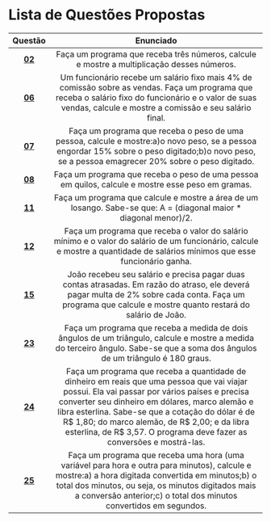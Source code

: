 #  Lista de Questões Propostas

Questão | Enunciado
:-----: | :-------:
[**02**](https://github.com/isadorabraide/DisciplinaPOO2023.2/blob/main/Lista01/QuestoesPropostas/Q2P/src/br/edu/principal/Principal.java) | Faça um programa que receba três números, calcule e mostre a multiplicação desses números.
[**06**](https://github.com/isadorabraide/DisciplinaPOO2023.2/blob/main/Lista01/QuestoesPropostas/Q6P/src/br/edu/principal/Principal.java) | Um funcionário recebe um salário fixo mais 4% de comissão sobre as vendas. Faça um programa que receba o salário fixo do funcionário e o valor de suas vendas, calcule e mostre a comissão e seu salário final.
[**07**](https://github.com/isadorabraide/DisciplinaPOO2023.2/blob/main/Lista01/QuestoesPropostas/Q7P/src/br/edu/principal/Principal.java) | Faça um programa que receba o peso de uma pessoa, calcule e mostre:a)o novo peso, se a pessoa engordar 15% sobre o peso digitado;b)o novo peso, se a pessoa emagrecer 20% sobre o peso digitado.
[**08**](https://github.com/isadorabraide/DisciplinaPOO2023.2/blob/main/Lista01/QuestoesPropostas/Q8P/src/br/edu/principal/Principal.java) | Faça um programa que receba o peso de uma pessoa em quilos, calcule e mostre esse peso em gramas.
[**11**](https://github.com/isadorabraide/DisciplinaPOO2023.2/blob/main/Lista01/QuestoesPropostas/Q11P/src/br/edu/principal/Principal.java) | Faça um programa que calcule e mostre a área de um losango. Sabe-se que: A = (diagonal maior * diagonal menor)/2.
[**12**](https://github.com/isadorabraide/DisciplinaPOO2023.2/blob/main/Lista01/QuestoesPropostas/Q12P/src/br/edu/principal/Principal.java) | Faça um programa que receba o valor do salário mínimo e o valor do salário de um funcionário, calcule e mostre a quantidade de salários mínimos que esse funcionário ganha.
[**15**](https://github.com/isadorabraide/DisciplinaPOO2023.2/blob/main/Lista01/QuestoesPropostas/Q15P/src/br/edu/principal/Principal.java) | João recebeu seu salário e precisa pagar duas contas atrasadas. Em razão do atraso, ele deverá pagar multa de 2% sobre cada conta. Faça um programa que calcule e mostre quanto restará do salário de João.
[**23**](https://github.com/isadorabraide/DisciplinaPOO2023.2/blob/main/Lista01/QuestoesPropostas/Q23P/src/br/edu/principal/Principal.java) | Faça um programa que receba a medida de dois ângulos de um triângulo, calcule e mostre a medida do terceiro ângulo. Sabe-se que a soma dos ângulos de um triângulo é 180 graus.
[**24**](https://github.com/isadorabraide/DisciplinaPOO2023.2/blob/main/Lista01/QuestoesPropostas/Q24P/src/br/edu/principal/Principal.java) | Faça um programa que receba a quantidade de dinheiro em reais que uma pessoa que vai viajar possui. Ela vai passar por vários países e precisa converter seu dinheiro em dólares, marco alemão e libra esterlina. Sabe-se que a cotação do dólar é de R$ 1,80; do marco alemão, de R$ 2,00; e da libra esterlina, de R$ 3,57. O programa deve fazer as conversões e mostrá-las.
[**25**](https://github.com/isadorabraide/DisciplinaPOO2023.2/blob/main/Lista01/QuestoesPropostas/Q25P/src/br/edu/principal/Principal.java) | Faça um programa que receba uma hora (uma variável para hora e outra para minutos), calcule e mostre:a) a hora digitada convertida em minutos;b) o total dos minutos, ou seja, os minutos digitados mais a conversão anterior;c) o total dos minutos convertidos em segundos.
